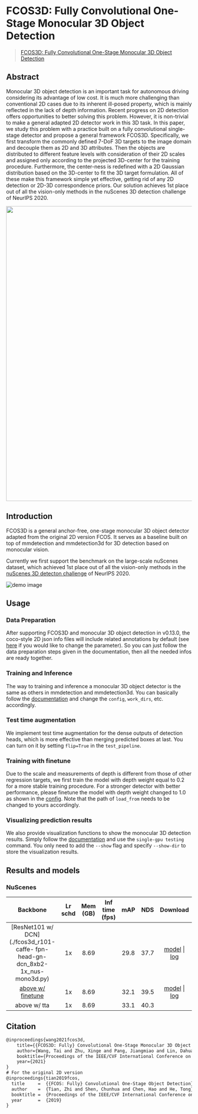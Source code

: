 # FCOS3D: Fully Convolutional One-Stage Monocular 3D Object Detection

> [FCOS3D: Fully Convolutional One-Stage Monocular 3D Object Detection](https://arxiv.org/abs/2104.10956)

<!-- [ALGORITHM] -->

## Abstract

Monocular 3D object detection is an important task for autonomous driving considering its advantage of low cost. It is much more challenging than conventional 2D cases due to its inherent ill-posed property, which is mainly reflected in the lack of depth information. Recent progress on 2D detection offers opportunities to better solving this problem. However, it is non-trivial to make a general adapted 2D detector work in this 3D task. In this paper, we study this problem with a practice built on a fully convolutional single-stage detector and propose a general framework FCOS3D. Specifically, we first transform the commonly defined 7-DoF 3D targets to the image domain and decouple them as 2D and 3D attributes. Then the objects are distributed to different feature levels with consideration of their 2D scales and assigned only according to the projected 3D-center for the training procedure. Furthermore, the center-ness is redefined with a 2D Gaussian distribution based on the 3D-center to fit the 3D target formulation. All of these make this framework simple yet effective, getting rid of any 2D detection or 2D-3D correspondence priors. Our solution achieves 1st place out of all the vision-only methods in the nuScenes 3D detection challenge of NeurIPS 2020.

<div align=center>
<img src="https://user-images.githubusercontent.com/30491025/143856739-93b7c4ff-e116-4824-8cc3-8cf1a433a84c.png" width="800"/>
</div>

## Introduction

FCOS3D is a general anchor-free, one-stage monocular 3D object detector adapted from the original 2D version FCOS.
It serves as a baseline built on top of mmdetection and mmdetection3d for 3D detection based on monocular vision.

Currently we first support the benchmark on the large-scale nuScenes dataset, which achieved 1st place out of all the vision-only methods in the [nuScenes 3D detecton challenge](https://www.nuscenes.org/object-detection?externalData=all&mapData=all&modalities=Camera) of NeurIPS 2020.

![demo image](../../resources/browse_dataset_mono.png)

## Usage

### Data Preparation

After supporting FCOS3D and monocular 3D object detection in v0.13.0, the coco-style 2D json info files will include related annotations by default
(see [here](https://github.com/open-mmlab/mmdetection3d/blob/master/tools/dataset_converters/nuscenes_converter.py#L333) if you would like to change the parameter).
So you can just follow the data preparation steps given in the documentation, then all the needed infos are ready together.

### Training and Inference

The way to training and inference a monocular 3D object detector is the same as others in mmdetection and mmdetection3d. You can basically follow the [documentation](https://mmdetection3d.readthedocs.io/en/latest/1_exist_data_model.html#train-predefined-models-on-standard-datasets) and change the `config`, `work_dirs`, etc. accordingly.

### Test time augmentation

We implement test time augmentation for the dense outputs of detection heads, which is more effective than merging predicted boxes at last.
You can turn on it by setting `flip=True` in the `test_pipeline`.

### Training with finetune

Due to the scale and measurements of depth is different from those of other regression targets, we first train the model with depth weight equal to 0.2 for a more stable training procedure. For a stronger detector with better performance, please finetune the model with depth weight changed to 1.0 as shown in the [config](./fcos3d_r101-caffe-dcn-fpn-head-gn_8xb2-1x_nus-mono3d_finetune.py). Note that the path of `load_from` needs to be changed to yours accordingly.

### Visualizing prediction results

We also provide visualization functions to show the monocular 3D detection results. Simply follow the [documentation](https://mmdetection3d.readthedocs.io/en/latest/1_exist_data_model.html#test-existing-models-on-standard-datasets) and use the `single-gpu testing` command. You only need to add the `--show` flag and specify `--show-dir` to store the visualization results.

## Results and models

### NuScenes

|                                        Backbone                                         | Lr schd | Mem (GB) | Inf time (fps) | mAP  | NDS  |                                                                                                                                                                                                                             Download                                                                                                                                                                                                                             |
| :-------------------------------------------------------------------------------------: | :-----: | :------: | :------------: | :--: | :--: | :--------------------------------------------------------------------------------------------------------------------------------------------------------------------------------------------------------------------------------------------------------------------------------------------------------------------------------------------------------------------------------------------------------------------------------------------------------------: |
|    \[ResNet101 w/ DCN\](./fcos3d_r101-caffe- fpn-head-gn-dcn_8xb2-1x_nus-mono3d.py)     |   1x    |   8.69   |                | 29.8 | 37.7 |                   [model](https://download.openmmlab.com/mmdetection3d/v0.1.0_models/fcos3d/fcos3d_r101_caffe_fpn_gn-head_dcn_2x8_1x_nus-mono3d/fcos3d_r101_caffe_fpn_gn-head_dcn_2x8_1x_nus-mono3d_20210715_235813-4bed5239.pth) \| [log](https://download.openmmlab.com/mmdetection3d/v0.1.0_models/fcos3d/fcos3d_r101_caffe_fpn_gn-head_dcn_2x8_1x_nus-mono3d/fcos3d_r101_caffe_fpn_gn-head_dcn_2x8_1x_nus-mono3d_20210715_235813.log.json)                   |
| [above w/ finetune](./fcos3d_r101-caffe-dcn-fpn-head-gn_8xb2-1x_nus-mono3d_finetune.py) |   1x    |   8.69   |                | 32.1 | 39.5 | [model](https://download.openmmlab.com/mmdetection3d/v0.1.0_models/fcos3d/fcos3d_r101_caffe_fpn_gn-head_dcn_2x8_1x_nus-mono3d_finetune/fcos3d_r101_caffe_fpn_gn-head_dcn_2x8_1x_nus-mono3d_finetune_20210717_095645-8d806dc2.pth) \| [log](https://download.openmmlab.com/mmdetection3d/v0.1.0_models/fcos3d/fcos3d_r101_caffe_fpn_gn-head_dcn_2x8_1x_nus-mono3d_finetune/fcos3d_r101_caffe_fpn_gn-head_dcn_2x8_1x_nus-mono3d_finetune_20210717_095645.log.json) |
|                                      above w/ tta                                       |   1x    |   8.69   |                | 33.1 | 40.3 |                                                                                                                                                                                                                                                                                                                                                                                                                                                                  |

## Citation

```latex
@inproceedings{wang2021fcos3d,
	title={{FCOS3D: Fully} Convolutional One-Stage Monocular 3D Object Detection},
	author={Wang, Tai and Zhu, Xinge and Pang, Jiangmiao and Lin, Dahua},
	booktitle={Proceedings of the IEEE/CVF International Conference on Computer Vision (ICCV) Workshops},
	year={2021}
}
# For the original 2D version
@inproceedings{tian2019fcos,
  title     =  {{FCOS: Fully} Convolutional One-Stage Object Detection},
  author    =  {Tian, Zhi and Shen, Chunhua and Chen, Hao and He, Tong},
  booktitle =  {Proceedings of the IEEE/CVF International Conference on Computer Vision (ICCV)},
  year      =  {2019}
}
```
